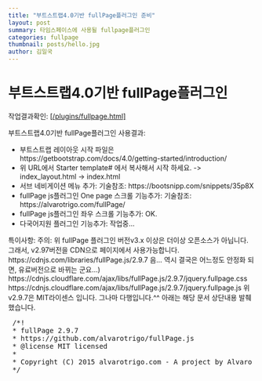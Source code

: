 ```yaml
---
title: "부트스트랩4.0기반 fullPage플러그인 준비"
layout: post
summary: 타임스페이스에 사용될 fullpage플러그인
categories: fullpage
thumbnail: posts/hello.jpg
author: 김일국
---
```


# 부트스트랩4.0기반 fullPage플러그인

작업결과확인: <a href="/plugins/fullpage.html" target="_blank">[/plugins/fullpage.html]</a>

부트스트랩4.0기반 fullPage플러그인 사용결과:
<ul>
 <li>부트스트랩 레이아웃 시작 파일은 https://getbootstrap.com/docs/4.0/getting-started/introduction/</li>
 <li>위 URL에서 Starter template# 에서 복사해서 시작 하세요. -> index_layout.html -> index.html</li>
 <li>서브 네비게이션 메뉴 추가: 기술참조: https://bootsnipp.com/snippets/35p8X</li>
 <li>fullPage js플러그인 One page 스크롤 기능추가: 기술참조: https://alvarotrigo.com/fullPage/</li>
 <li>fullPage js플러그인 좌우 스크롤 기능추가: OK.</li>
 <li>다국어지원 플러그인 기능추가: 작업중...</li>
</ul>
<p>
특이사항: 주의: 위 fullPage 플러그인 버전v3.x 이상은 더이상 오픈소스가 아닙니다. 그래서, v2.97버전을 CDN으로 페이지에서 사용가능합니다. https://cdnjs.com/libraries/fullPage.js/2.9.7 음... 역시 결국은 어느정도 안정화 되면, 유료버전으로 바뀌는 군요...) https://cdnjs.cloudflare.com/ajax/libs/fullPage.js/2.9.7/jquery.fullpage.css https://cdnjs.cloudflare.com/ajax/libs/fullPage.js/2.9.7/jquery.fullpage.js 위 v2.9.7은 MIT라이센스 입니다. 그나마 다행입니다.^^ 아래는 해당 문서 상단내용 발췌했습니다.
</p>
<pre>
 /*!
 * fullPage 2.9.7
 * https://github.com/alvarotrigo/fullPage.js
 * @license MIT licensed
 *
 * Copyright (C) 2015 alvarotrigo.com - A project by Alvaro Trigo
 */
</pre>